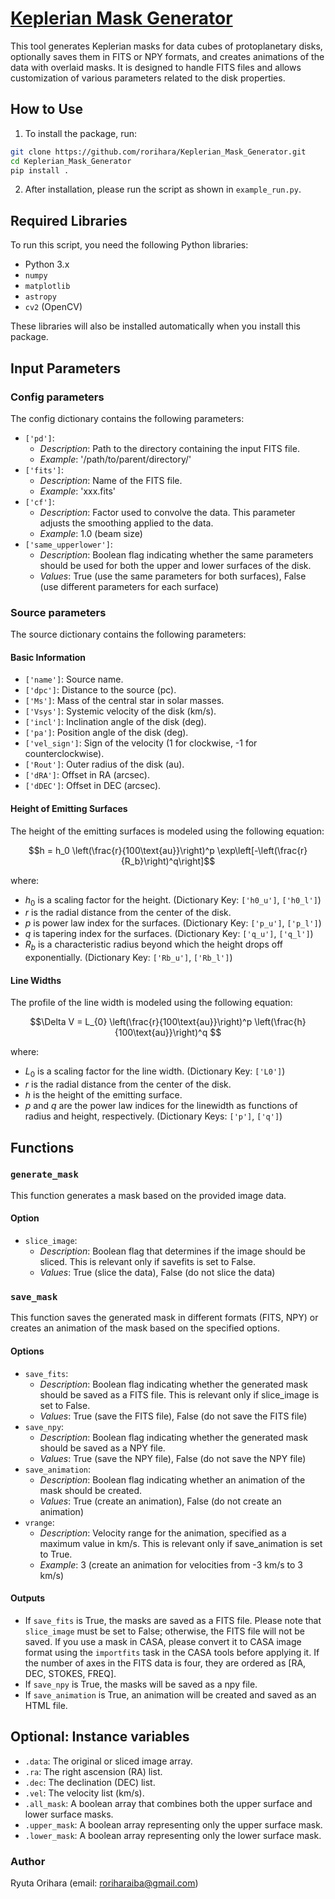 # [Keplerian Mask Generator](https://github.com/rorihara/Keplerian_Mask_Generator)

This tool generates Keplerian masks for data cubes of protoplanetary disks, optionally saves them in FITS or NPY formats, and creates animations of the data with overlaid masks. It is designed to handle FITS files and allows customization of various parameters related to the disk properties.

## How to Use

1. To install the package, run:
```bash
git clone https://github.com/rorihara/Keplerian_Mask_Generator.git
cd Keplerian_Mask_Generator
pip install .
```
2. After installation, please run the script as shown in `example_run.py`.


## Required Libraries

To run this script, you need the following Python libraries:

- Python 3.x
- `numpy`
- `matplotlib`
- `astropy`
- `cv2` (OpenCV)

These libraries will also be installed automatically when you install this package.

## Input Parameters

### Config parameters
The config dictionary contains the following parameters:

- `['pd']`:
   - *Description*: Path to the directory containing the input FITS file.
   - *Example*: '/path/to/parent/directory/'
- `['fits']`:
   - *Description*: Name of the FITS file.
   - *Example*: 'xxx.fits'
- `['cf']`:
   - *Description*: Factor used to convolve the data. This parameter adjusts the smoothing applied to the data.
   - *Example*: 1.0 (beam size)
- `['same_upperlower']`:
   - *Description*: Boolean flag indicating whether the same parameters should be used for both the upper and lower surfaces of the disk.
   - *Values*: True (use the same parameters for both surfaces), False (use different parameters for each surface)

### Source parameters
The source dictionary contains the following parameters:

#### Basic Information
- `['name']`: Source name.
- `['dpc']`: Distance to the source (pc).
- `['Ms']`: Mass of the central star in solar masses.
- `['Vsys']`: Systemic velocity of the disk (km/s).
- `['incl']`: Inclination angle of the disk (deg).
- `['pa']`: Position angle of the disk (deg).
- `['vel_sign']`: Sign of the velocity (1 for clockwise, -1 for counterclockwise).
- `['Rout']`: Outer radius of the disk (au).
- `['dRA']`: Offset in RA (arcsec).
- `['dDEC']`: Offset in DEC (arcsec).

#### Height of Emitting Surfaces

The height of the emitting surfaces is modeled using the following equation:

$$h = h_0 \left(\frac{r}{100\text{au}}\right)^p
\exp\left[-\left(\frac{r}{R_b}\right)^q\right]$$

where:
- $h_0$ is a scaling factor for the height. (Dictionary Key: `['h0_u']`, `['h0_l']`)
- $r$ is the radial distance from the center of the disk.
- $p$ is power law index for the surfaces. (Dictionary Key: `['p_u']`, `['p_l']`)
- $q$ is tapering index for the surfaces. (Dictionary Key: `['q_u']`, `['q_l']`)
- $R_b$ is a characteristic radius beyond which the height drops off exponentially. (Dictionary Key: `['Rb_u']`, `['Rb_l']`)

#### Line Widths
The profile of the line width is modeled using the following equation:

$$\Delta V = L_{0} \left(\frac{r}{100\text{au}}\right)^p
\left(\frac{h}{100\text{au}}\right)^q $$

where:
- $L_{0}$ is a scaling factor for the line width. (Dictionary Key: `['L0']`)
- $r$ is the radial distance from the center of the disk.
- $h$ is the height of the emitting surface.
- $p$ and $q$ are the power law indices for the linewidth as functions of radius and height, respectively. (Dictionary Keys: `['p']`, `['q']`)

## Functions

### `generate_mask`
This function generates a mask based on the provided image data.

#### Option
- `slice_image`:
   - *Description*: Boolean flag that determines if the image should be sliced. This is relevant only if savefits is set to False.
   - *Values*: True (slice the data), False (do not slice the data)

### `save_mask`
This function saves the generated mask in different formats (FITS, NPY) or creates an animation of the mask based on the specified options.

#### Options
- `save_fits`:
   - *Description*: Boolean flag indicating whether the generated mask should be saved as a FITS file. This is relevant only if slice_image is set to False.
   - *Values*: True (save the FITS file), False (do not save the FITS file)
- `save_npy`:
   - *Description*: Boolean flag indicating whether the generated mask should be saved as a NPY file.
   - *Values*: True (save the NPY file), False (do not save the NPY file)
- `save_animation`:
   - *Description*: Boolean flag indicating whether an animation of the mask should be created. 
   - *Values*: True (create an animation), False (do not create an animation)
- `vrange`:
   - *Description*: Velocity range for the animation, specified as a maximum value in km/s. This is relevant only if save_animation is set to True.
   - *Example*: 3 (create an animation for velocities from -3 km/s to 3 km/s)

#### Outputs
- If `save_fits` is True, the masks are saved as a FITS file. Please note that `slice_image` must be set to False; otherwise, the FITS file will not be saved. If you use a mask in CASA, please convert it to CASA image format using the `importfits` task in the CASA tools before applying it. If the number of axes in the FITS data is four, they are ordered as [RA, DEC, STOKES, FREQ].
- If `save_npy` is True, the masks will be saved as a npy file.
- If `save_animation` is True, an animation will be created and saved as an HTML file.

## Optional: Instance variables
- `.data`: The original or sliced image array.
- `.ra`: The right ascension (RA) list.
- `.dec`: The declination (DEC) list.
- `.vel`: The velocity list (km/s).
- `.all_mask`: A boolean array that combines both the upper surface and lower surface masks.
- `.upper_mask`: A boolean array representing only the upper surface mask.
- `.lower_mask`: A boolean array representing only the lower surface mask.

### Author
Ryuta Orihara (email: roriharaiba@gmail.com)
